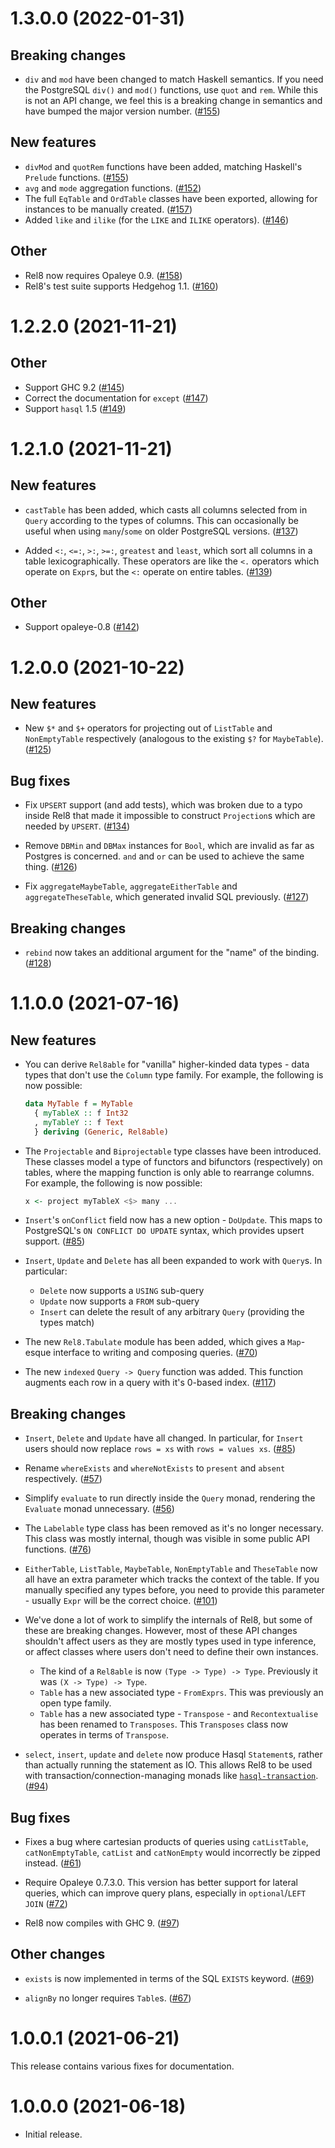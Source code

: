 # 1.3.0.0 (2022-01-31)

## Breaking changes

* `div` and `mod` have been changed to match Haskell semantics. If you need the PostgreSQL `div()` and `mod()` functions, use `quot` and `rem`. While this is not an API change, we feel this is a breaking change in semantics and have bumped the major version number. ([#155](https://github.com/circuithub/rel8/pull/155))

## New features

* `divMod` and `quotRem` functions have been added, matching Haskell's `Prelude` functions. ([#155](https://github.com/circuithub/rel8/pull/155))
* `avg` and `mode` aggregation functions. ([#152](https://github.com/circuithub/rel8/pull/152))
* The full `EqTable` and `OrdTable` classes have been exported, allowing for instances to be manually created. ([#157](https://github.com/circuithub/rel8/pull/157))
* Added `like` and `ilike` (for the `LIKE` and `ILIKE` operators). ([#146](https://github.com/circuithub/rel8/pull/146))

## Other

* Rel8 now requires Opaleye 0.9. ([#158](https://github.com/circuithub/rel8/pull/158))
* Rel8's test suite supports Hedgehog 1.1. ([#160](https://github.com/circuithub/rel8/pull/160))

# 1.2.2.0 (2021-11-21)

## Other

* Support GHC 9.2 ([#145](https://github.com/circuithub/rel8/pull/145))
* Correct the documentation for `except` ([#147](https://github.com/circuithub/rel8/pull/147))
* Support `hasql` 1.5 ([#149](https://github.com/circuithub/rel8/pull/149))

# 1.2.1.0 (2021-11-21)

## New features

* `castTable` has been added, which casts all columns selected from in `Query` according to the types of columns. This can occasionally be useful when using `many`/`some` on older PostgreSQL versions. ([#137](https://github.com/circuithub/rel8/pull/137))

* Added `<:`, `<=:`, `>:`, `>=:`, `greatest` and `least`, which sort all columns in a table lexicographically. These operators are like the `<.` operators which operate on `Expr`s, but the `<:` operate on entire tables. ([#139](https://github.com/circuithub/rel8/pull/139))

## Other

* Support opaleye-0.8 ([#142](https://github.com/circuithub/rel8/pull/142))

# 1.2.0.0 (2021-10-22)

## New features

* New `$*` and `$+` operators for projecting out of `ListTable` and `NonEmptyTable` respectively (analogous to the existing `$?` for `MaybeTable`). ([#125](https://github.com/circuithub/rel8/pull/125))

## Bug fixes

* Fix `UPSERT` support (and add tests), which was broken due to a typo inside Rel8 that made it impossible to construct `Projection`s which are needed by `UPSERT`. ([#134](https://github.com/circuithub/rel8/pull/134))

* Remove `DBMin` and `DBMax` instances for `Bool`, which are invalid as far as Postgres is concerned. `and` and `or` can be used to achieve the same thing. ([#126](https://github.com/circuithub/rel8/pull/126))

* Fix `aggregateMaybeTable`, `aggregateEitherTable` and `aggregateTheseTable`, which generated invalid SQL previously. ([#127](https://github.com/circuithub/rel8/pull/127))

## Breaking changes

* `rebind` now takes an additional argument for the "name" of the binding. ([#128](https://github.com/circuithub/rel8/pull/128))

# 1.1.0.0 (2021-07-16)

## New features

* You can derive `Rel8able` for "vanilla" higher-kinded data types - data types that don't use the `Column` type family. For example, the following is now possible:

  ```haskell
  data MyTable f = MyTable
    { myTableX :: f Int32
    , myTableY :: f Text
    } deriving (Generic, Rel8able)
  ```

* The `Projectable` and `Biprojectable` type classes have been introduced. These classes model a type of functors and bifunctors (respectively) on tables, where the mapping function is only able to rearrange columns. For example, the following is now possible:

  ```haskell
  x <- project myTableX <$> many ...
  ```

* `Insert`'s `onConflict` field now has a new option - `DoUpdate`. This maps to PostgreSQL's `ON CONFLICT DO UPDATE` syntax, which provides upsert support. ([#85](https://github.com/circuithub/rel8/pull/85))

* `Insert`, `Update` and `Delete` has all been expanded to work with `Query`s. In particular:

  * `Delete` now supports a `USING` sub-query
  * `Update` now supports a `FROM` sub-query
  * `Insert` can delete the result of any arbitrary `Query` (providing the types match)

* The new `Rel8.Tabulate` module has been added, which gives a `Map`-esque interface to writing and composing queries. ([#70](https://github.com/circuithub/rel8/pull/70))

* The new `indexed` `Query -> Query` function was added. This function augments each row in a query with it's 0-based index. ([#117](https://github.com/circuithub/rel8/pull/117))

## Breaking changes

* `Insert`, `Delete` and `Update` have all changed. In particular, for `Insert` users should now replace `rows = xs` with `rows = values xs`. ([#85](https://github.com/circuithub/rel8/pull/85))

* Rename `whereExists` and `whereNotExists` to `present` and `absent` respectively. ([#57](https://github.com/circuithub/rel8/pull/57))

* Simplify `evaluate` to run directly inside the `Query` monad, rendering the `Evaluate` monad unnecessary. ([#56](https://github.com/circuithub/rel8/pull/56))

* The `Labelable` type class has been removed as it's no longer necessary. This class was mostly internal, though was visible in some public API functions. ([#76](https://github.com/circuithub/rel8/pull/76))

* `EitherTable`, `ListTable`, `MaybeTable`, `NonEmptyTable` and `TheseTable` now all have an extra parameter which tracks the context of the table. If you manually specified any types before, you need to provide this parameter - usually `Expr` will be the correct choice. ([#101](https://github.com/circuithub/rel8/pull/101))

* We've done a lot of work to simplify the internals of Rel8, but some of these are breaking changes. However, most of these API changes shouldn't affect users as they are mostly types used in type inference, or affect classes where users don't need to define their own instances.

  * The kind of a `Rel8able` is now `(Type -> Type) -> Type`. Previously it was `(X -> Type) -> Type`.
  * `Table` has a new associated type - `FromExprs`. This was previously an open type family.
  * `Table` has a new associated type - `Transpose` - and `Recontextualise` has been renamed to `Transposes`. This `Transposes` class now operates in terms of `Transpose`.

* `select`, `insert`, `update` and `delete` now produce Hasql `Statement`s, rather than actually running the statement as IO. This allows Rel8 to be used with transaction/connection-managing monads like [`hasql-transaction`](https://hackage.haskell.org/package/hasql-transaction). ([#94](https://github.com/circuithub/rel8/pull/94))

## Bug fixes

* Fixes a bug where cartesian products of queries using `catListTable`, `catNonEmptyTable`, `catList` and `catNonEmpty` would incorrectly be zipped instead. ([#61](https://github.com/circuithub/rel8/pull/61))

* Require Opaleye 0.7.3.0. This version has better support for lateral queries, which can improve query plans, especially in `optional`/`LEFT JOIN` ([#72](https://github.com/circuithub/rel8/pull/72))

* Rel8 now compiles with GHC 9. ([#97](https://github.com/circuithub/rel8/pull/97))

## Other changes

* `exists` is now implemented in terms of the SQL `EXISTS` keyword. ([#69](https://github.com/circuithub/rel8/pull/69))

* `alignBy` no longer requires `Table`s. ([#67](https://github.com/circuithub/rel8/pull/67))


# 1.0.0.1 (2021-06-21)

This release contains various fixes for documentation.

# 1.0.0.0 (2021-06-18)

* Initial release.
